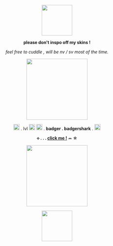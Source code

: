 <p align="center">
  <img width="100" src="https://cdn3.emoji.gg/emojis/97655-pink-ribbon.gif">
</p>

<p align="center">
<b> please don't inspo off my skins ! </b>
</p>
<p align="center">
<i> feel free to cuddle , will be nv / sv most of the time. </i>
</p>


<p align="center">
  <img width="200" src="https://i.postimg.cc/G2Wf8Mmy/88c449da-fc04-43aa-a0ff-031f0323b8b6-removebg-preview.png">
</p>

<p align="center">
  <img width="20" src="https://nukochannel.neocities.org/NukoImg/Activities/Dance/nukoSpin.gif"> . lvl <img width="20" src="https://nukochannel.neocities.org/NukoImg/Sets/Signs/HeartNumbers/nukoHeartNumber1.gif"> <img width="20" src="https://nukochannel.neocities.org/NukoImg/Sets/Signs/HeartNumbers/nukoHeartNumber6.gif"> . <b>badger . badgershark</b> . <img width="20" src=https://nukochannel.neocities.org/NukoImg/Reactions/Happy/nukoYippee.gif>
</p>
<p align="center">
  <b>⟡ . . . <a href="https://badgersharksintro.carrd.co/">click me !</a> ꕀ ☆</b>
</p>

<p align="center">
  <img width="200" src="https://i.postimg.cc/tC0ZrFcC/removebg-preview.png">

<p align="center">
<img width="100" src="https://i.pinimg.com/originals/81/41/23/8141237eb5cab0eb891f81034ef347d4.gif">
</p>
